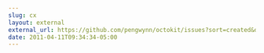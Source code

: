 ```yaml
---
slug: cx
layout: external
external_url: https://github.com/pengwynn/octokit/issues?sort=created&direction=desc&state=open
date: 2011-04-11T09:34:34-05:00
---
```

